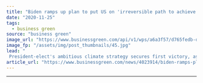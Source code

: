 ```yaml
---
title: "Biden ramps up plan to put US on 'irreversible path to achieve net zero emissions'"
date: "2020-11-25"
tags: 
  - business green
source: "business green"
image_url: "https://www.businessgreen.com/api/v1/wps/a6a3f57/d765fedb-da79-47e3-bc6c-936443529796/3/Biden-solar-185x114.jpg"
image_fp: "/assets/img/post_thumbnails/45.jpg"
lead: "
 President-elect's ambitious climate strategy secures first victory, as General Motors ditches support for emissions standards legal battle ..."
article_url: "https://www.businessgreen.com/news/4023914/biden-ramps-plan-us-irreversible-path-achieve-net-zero-emissions"
---
```


---
